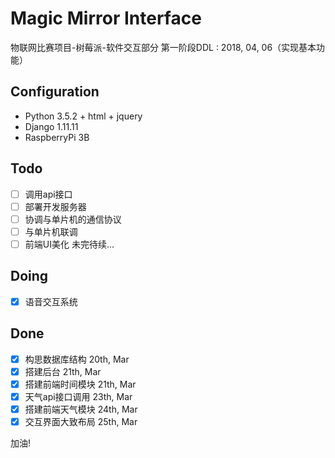 # Magic Mirror Interface

物联网比赛项目-树莓派-软件交互部分
第一阶段DDL : 2018, 04, 06（实现基本功能）

## Configuration

+ Python 3.5.2 + html + jquery
+ Django 1.11.11
+ RaspberryPi 3B

## Todo 
- [ ] 调用api接口
- [ ] 部署开发服务器
- [ ] 协调与单片机的通信协议
- [ ] 与单片机联调
- [ ] 前端UI美化
未完待续...

## Doing
- [x] 语音交互系统

## Done
- [x] 构思数据库结构	20th, Mar
- [x] 搭建后台	21th, Mar
- [x] 搭建前端时间模块	21th, Mar
- [x] 天气api接口调用	23th, Mar
- [x] 搭建前端天气模块	24th, Mar
- [x] 交互界面大致布局	25th, Mar

加油!




